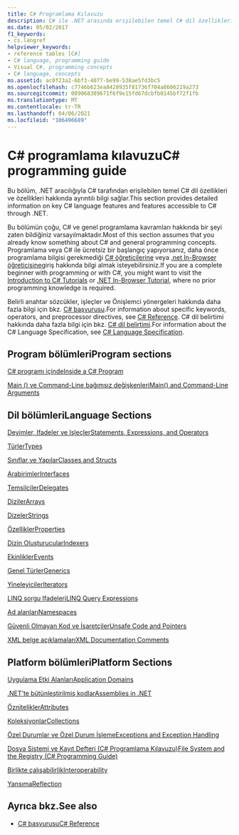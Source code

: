 ```yaml
---
title: C# Programlama Kılavuzu
description: C# ile .NET arasında erişilebilen temel C# dil özellikleri ve özellikleri hakkında ayrıntılı bilgi için bu kaynakları kullanın.
ms.date: 05/02/2017
f1_keywords:
- cs.langref
helpviewer_keywords:
- reference tables [C#]
- C# language, programming guide
- Visual C#, programming concepts
- C# language, concepts
ms.assetid: ac0f23a2-6bf3-4077-be99-538ae5fd3bc5
ms.openlocfilehash: c7746b623ea8428935f81736f704a8606219a273
ms.sourcegitcommit: 089068389671f6f9e15fd67dcbfb0145bf72f1fb
ms.translationtype: MT
ms.contentlocale: tr-TR
ms.lasthandoff: 04/06/2021
ms.locfileid: "106496689"
---
```

# <a name="c-programming-guide"></a><span data-ttu-id="ab3a2-103">C# programlama kılavuzu</span><span class="sxs-lookup"><span data-stu-id="ab3a2-103">C# programming guide</span></span>

<span data-ttu-id="ab3a2-104">Bu bölüm, .NET aracılığıyla C# tarafından erişilebilen temel C# dil özellikleri ve özellikleri hakkında ayrıntılı bilgi sağlar.</span><span class="sxs-lookup"><span data-stu-id="ab3a2-104">This section provides detailed information on key C# language features and features accessible to C# through .NET.</span></span>  
  
 <span data-ttu-id="ab3a2-105">Bu bölümün çoğu, C# ve genel programlama kavramları hakkında bir şeyi zaten bildiğiniz varsayılmaktadır.</span><span class="sxs-lookup"><span data-stu-id="ab3a2-105">Most of this section assumes that you already know something about C# and general programming concepts.</span></span> <span data-ttu-id="ab3a2-106">Programlama veya C# ile ücretsiz bir başlangıç yapıyorsanız, daha önce programlama bilgisi gerekmediği [C# öğreticilerine](../tour-of-csharp/tutorials/index.md) veya [.net In-Browser öğreticisine](https://dotnet.microsoft.com/learn/dotnet/in-browser-tutorial/1)giriş hakkında bilgi almak isteyebilirsiniz.</span><span class="sxs-lookup"><span data-stu-id="ab3a2-106">If you are a complete beginner with programming or with C#, you might want to visit the [Introduction to C# Tutorials](../tour-of-csharp/tutorials/index.md) or [.NET In-Browser Tutorial](https://dotnet.microsoft.com/learn/dotnet/in-browser-tutorial/1), where no prior programming knowledge is required.</span></span>  
  
 <span data-ttu-id="ab3a2-107">Belirli anahtar sözcükler, işleçler ve Önişlemci yönergeleri hakkında daha fazla bilgi için bkz. [C# başvurusu](../language-reference/index.md).</span><span class="sxs-lookup"><span data-stu-id="ab3a2-107">For information about specific keywords, operators, and preprocessor directives, see [C# Reference](../language-reference/index.md).</span></span> <span data-ttu-id="ab3a2-108">C# dil belirtimi hakkında daha fazla bilgi için bkz. [C# dil belirtimi](/dotnet/csharp/language-reference/language-specification/introduction).</span><span class="sxs-lookup"><span data-stu-id="ab3a2-108">For information about the C# Language Specification, see [C# Language Specification](/dotnet/csharp/language-reference/language-specification/introduction).</span></span>  
  
## <a name="program-sections"></a><span data-ttu-id="ab3a2-109">Program bölümleri</span><span class="sxs-lookup"><span data-stu-id="ab3a2-109">Program sections</span></span>

[<span data-ttu-id="ab3a2-110">C# programı içinde</span><span class="sxs-lookup"><span data-stu-id="ab3a2-110">Inside a C# Program</span></span>](./inside-a-program/index.md)  
  
[<span data-ttu-id="ab3a2-111">Main () ve Command-Line bağımsız değişkenleri</span><span class="sxs-lookup"><span data-stu-id="ab3a2-111">Main() and Command-Line Arguments</span></span>](./main-and-command-args/index.md)  

## <a name="language-sections"></a><span data-ttu-id="ab3a2-112">Dil bölümleri</span><span class="sxs-lookup"><span data-stu-id="ab3a2-112">Language Sections</span></span>

[<span data-ttu-id="ab3a2-113">Deyimler, Ifadeler ve Işleçler</span><span class="sxs-lookup"><span data-stu-id="ab3a2-113">Statements, Expressions, and Operators</span></span>](./statements-expressions-operators/index.md)  

 [<span data-ttu-id="ab3a2-114">Türler</span><span class="sxs-lookup"><span data-stu-id="ab3a2-114">Types</span></span>](./types/index.md)  

 [<span data-ttu-id="ab3a2-115">Sınıflar ve Yapılar</span><span class="sxs-lookup"><span data-stu-id="ab3a2-115">Classes and Structs</span></span>](./classes-and-structs/index.md)  
  
 [<span data-ttu-id="ab3a2-116">Arabirimler</span><span class="sxs-lookup"><span data-stu-id="ab3a2-116">Interfaces</span></span>](./interfaces/index.md)  

 [<span data-ttu-id="ab3a2-117">Temsilciler</span><span class="sxs-lookup"><span data-stu-id="ab3a2-117">Delegates</span></span>](./delegates/index.md)  

 [<span data-ttu-id="ab3a2-118">Diziler</span><span class="sxs-lookup"><span data-stu-id="ab3a2-118">Arrays</span></span>](./arrays/index.md)  
  
 [<span data-ttu-id="ab3a2-119">Dizeler</span><span class="sxs-lookup"><span data-stu-id="ab3a2-119">Strings</span></span>](./strings/index.md)  
  
 [<span data-ttu-id="ab3a2-120">Özellikler</span><span class="sxs-lookup"><span data-stu-id="ab3a2-120">Properties</span></span>](./classes-and-structs/properties.md)  
  
 [<span data-ttu-id="ab3a2-121">Dizin Oluşturucular</span><span class="sxs-lookup"><span data-stu-id="ab3a2-121">Indexers</span></span>](./indexers/index.md)  
  
 [<span data-ttu-id="ab3a2-122">Ekinlikler</span><span class="sxs-lookup"><span data-stu-id="ab3a2-122">Events</span></span>](./events/index.md)  
  
 [<span data-ttu-id="ab3a2-123">Genel Türler</span><span class="sxs-lookup"><span data-stu-id="ab3a2-123">Generics</span></span>](./generics/index.md)  
  
 [<span data-ttu-id="ab3a2-124">Yineleyiciler</span><span class="sxs-lookup"><span data-stu-id="ab3a2-124">Iterators</span></span>](./concepts/iterators.md)
  
 [<span data-ttu-id="ab3a2-125">LINQ sorgu Ifadeleri</span><span class="sxs-lookup"><span data-stu-id="ab3a2-125">LINQ Query Expressions</span></span>](../linq/index.md)  
  
 [<span data-ttu-id="ab3a2-126">Ad alanları</span><span class="sxs-lookup"><span data-stu-id="ab3a2-126">Namespaces</span></span>](./namespaces/index.md)  
  
 [<span data-ttu-id="ab3a2-127">Güvenli Olmayan Kod ve İşaretçiler</span><span class="sxs-lookup"><span data-stu-id="ab3a2-127">Unsafe Code and Pointers</span></span>](../language-reference/unsafe-code.md)  
  
 [<span data-ttu-id="ab3a2-128">XML belge açıklamaları</span><span class="sxs-lookup"><span data-stu-id="ab3a2-128">XML Documentation Comments</span></span>](./xmldoc/index.md)  
  
## <a name="platform-sections"></a><span data-ttu-id="ab3a2-129">Platform bölümleri</span><span class="sxs-lookup"><span data-stu-id="ab3a2-129">Platform Sections</span></span>

 [<span data-ttu-id="ab3a2-130">Uygulama Etki Alanları</span><span class="sxs-lookup"><span data-stu-id="ab3a2-130">Application Domains</span></span>](../../framework/app-domains/application-domains.md)  
  
 [<span data-ttu-id="ab3a2-131">.NET’te bütünleştirilmiş kodlar</span><span class="sxs-lookup"><span data-stu-id="ab3a2-131">Assemblies in .NET</span></span>](../../standard/assembly/index.md)  
  
 [<span data-ttu-id="ab3a2-132">Öznitelikler</span><span class="sxs-lookup"><span data-stu-id="ab3a2-132">Attributes</span></span>](./concepts/attributes/index.md)  
  
 [<span data-ttu-id="ab3a2-133">Koleksiyonlar</span><span class="sxs-lookup"><span data-stu-id="ab3a2-133">Collections</span></span>](./concepts/collections.md)  
  
 [<span data-ttu-id="ab3a2-134">Özel Durumlar ve Özel Durum İşleme</span><span class="sxs-lookup"><span data-stu-id="ab3a2-134">Exceptions and Exception Handling</span></span>](./exceptions/index.md)  
  
 [<span data-ttu-id="ab3a2-135">Dosya Sistemi ve Kayıt Defteri (C# Programlama Kılavuzu)</span><span class="sxs-lookup"><span data-stu-id="ab3a2-135">File System and the Registry (C# Programming Guide)</span></span>](./file-system/index.md)  
  
 [<span data-ttu-id="ab3a2-136">Birlikte çalışabilirlik</span><span class="sxs-lookup"><span data-stu-id="ab3a2-136">Interoperability</span></span>](./interop/index.md)  
  
 [<span data-ttu-id="ab3a2-137">Yansıma</span><span class="sxs-lookup"><span data-stu-id="ab3a2-137">Reflection</span></span>](./concepts/reflection.md)  
  
## <a name="see-also"></a><span data-ttu-id="ab3a2-138">Ayrıca bkz.</span><span class="sxs-lookup"><span data-stu-id="ab3a2-138">See also</span></span>

- [<span data-ttu-id="ab3a2-139">C# başvurusu</span><span class="sxs-lookup"><span data-stu-id="ab3a2-139">C# Reference</span></span>](../language-reference/index.md)
